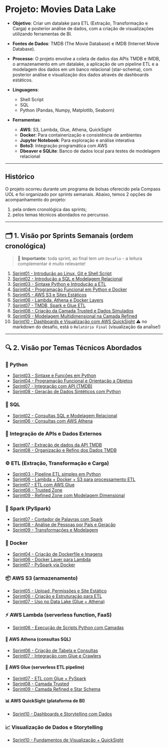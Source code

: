 # Projeto: Movies Data Lake

- **Objetivo**: Criar um datalake para ETL (Extração, Transformação e Carga) e posterior análise de dados, com a criação de visualizações utilizando ferramentas de BI.
- **Fontes de Dados**: TMDB (The Movie Database) e IMDB (Internet Movie Database).
- **Processo**: O projeto envolve a coleta de dados das APIs TMDB e IMDB, o armazenamento em um datalake, a aplicação de um pipeline ETL e a modelagem dos dados em um banco relacional (star-schema), com posterior análise e visualização dos dados através de dashboards estáticos.
- **Linguagens**: 
   - Shell Script
   - SQL
   - Python (Pandas, Numpy, Matplotlib, Seaborn) 
   
- **Ferramentas**:
   - **AWS**: S3, Lambda, Glue, Athena, QuickSight
   - **Docker**: Para containerização e consistência de ambientes
   - **Jupyter Notebook**: Para exploração e análise interativa
   - **Boto3**: Integração programática com AWS
   - **Dbeaver e SQLite**: Banco de dados local para testes de modelagem relacional 




---
## Histórico
O projeto ocorreu durante um programa de bolsas oferecido pela Compass UOL e foi organizado por sprints semanais. 
Abaixo, temos 2 opções de acompanhamento do projeto:

1. pela ordem cronológica das sprints;
2. pelos temas técnicos abordados no percursso.
---

## 🗂️ 1. Visão por Sprints Semanais (ordem cronológica)

> 📢 **Importante**: toda sprint, ao final tem um `Desafio` - a leitura complementar é muito relevante!

01. [Sprint01 - Introdução ao Linux, Git e Shell Script](Sprint01/README.md)  
02. [Sprint02 - Introdução a SQL e Modelagem Relacional](Sprint02/README.md)  
03. [Sprint03 - Sintaxe Python e Introdução a ETL](Sprint03/README.md)  
04. [Sprint04 - Programação Funcional em Python e Docker](Sprint04/README.md)  
05. [Sprint05 - AWS S3 e Sites Estáticos](Sprint05/README.md)  
06. [Sprint06 - Lambda, Athena e Docker Layers](Sprint06/README.md)  
07. [Sprint07 - TMDB, Spark e Glue ETL](Sprint07/README.md)  
08. [Sprint08 - Criação da Camada Trusted e Dados Simulados](Sprint08/README.md)  
09. [Sprint09 - Modelagem Multidimensional na Camada Refined](Sprint09/README.md)  
10. [Sprint10 - Dashboards e Visualização com AWS QuickSight](Sprint10/README.md) ⚠️ no markdown do desafio, está o `Relatório Final` (visualização da anaĺise!)

---

## 🔍 2. Visão por Temas Técnicos Abordados

### 🐍 Python
- [Sprint03 - Sintaxe e Funções em Python](Sprint03/README.md)
- [Sprint04 - Programação Funcional e Orientação a Objetos](Sprint04/README.md)
- [Sprint07 - Integração com API (TMDB)](Sprint07/README.md)
- [Sprint08 - Geração de Dados Sintéticos com Python](Sprint08/README.md)

### 🧮 SQL
- [Sprint02 - Consultas SQL e Modelagem Relacional](Sprint02/README.md)
- [Sprint06 - Consultas com AWS Athena](Sprint06/README.md)

### 🔌 Integração de APIs e Dados Externos
- [Sprint07 - Extração de dados da API TMDB](Sprint07/README.md)
- [Sprint08 - Organização e Refino dos Dados TMDB](Sprint08/README.md)

### ⚙️ ETL (Extração, Transformação e Carga)
- [Sprint03 - Pipeline ETL simples em Python](Sprint03/README.md)
- [Sprint06 - Lambda + Docker + S3 para processamento ETL](Sprint06/README.md)
- [Sprint07 - ETL com AWS Glue](Sprint07/README.md)
- [Sprint08 - Trusted Zone](Sprint08/README.md)
- [Sprint09 - Refined Zone com Modelagem Dimensional](Sprint09/README.md)

### 🔄 Spark (PySpark)
- [Sprint07 - Contador de Palavras com Spark](Sprint07/README.md)
- [Sprint08 - Análise de Pessoas por País e Geração](Sprint08/README.md)
- [Sprint09 - Transformações e Modelagem](Sprint09/README.md)

### 🐳 Docker
- [Sprint04 - Criação de Dockerfile e Imagens](Sprint04/README.md)
- [Sprint06 - Docker Layer para Lambda](Sprint06/README.md)
- [Sprint07 - PySpark via Docker](Sprint07/README.md)

### 📦 AWS S3 (armazenamento)
- [Sprint05 - Upload, Permissões e Site Estático](Sprint05/README.md)
- [Sprint06 - Criação e Estruturação para ETL](Sprint06/README.md)
- [Sprint07 - Uso no Data Lake (Glue + Athena)](Sprint07/README.md)

### ⚡ AWS Lambda (serverless function, FaaS)
- [Sprint06 - Execução de Scripts Python com Camadas](Sprint06/README.md)

#### 🦉 AWS Athena (consultas SQL)
- [Sprint06 - Criação de Tabela e Consultas](Sprint06/README.md)
- [Sprint07 - Integração com Glue e Crawlers](Sprint07/README.md)

#### 🧪 AWS Glue (serverless ETL pipeline)
- [Sprint07 - ETL com Glue + PySpark](Sprint07/README.md)
- [Sprint08 - Camada Trusted](Sprint08/README.md)
- [Sprint09 - Camada Refined e Star Schema](Sprint09/README.md)

#### 📊 AWS QuickSight (plataforma de BI)
- [Sprint10 - Dashboards e Storytelling com Dados](Sprint10/README.md)

### 📈 Visualização de Dados e Storytelling
- [Sprint10 - Fundamentos de Visualização + QuickSight](Sprint10/README.md)
